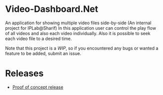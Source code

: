 Video-Dashboard.Net
===================

An application for showing multiple video files side-by-side (An internal project for IPLab@Sharif)
In this application user can control the play flow of all videos and also each video individually. Also it is possible to seek each video file to a desired time.


Note that this project is a _WIP_, so if you encountered any bugs or wanted a feature to be added, submit an issue.


Releases
========
* [Proof of concept release](https://github.com/erfannoury/Video-Dashboard.Net/releases/tag/v0.1.0)

